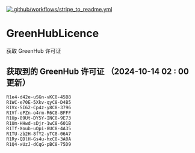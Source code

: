 [![.github/workflows/stripe_to_readme.yml](https://github.com/zjx-kimi/GreenHubLicence/actions/workflows/stripe_to_readme.yml/badge.svg)](https://github.com/zjx-kimi/GreenHubLicence/actions/workflows/stripe_to_readme.yml)
# GreenHubLicence
获取 GreenHub 许可证
## 获取到的 GreenHub 许可证 （2024-10-14 02 : 00 更新）
```
R1e4-d42e-uSGn-vKC8-45B8
R1WC-e70E-5Xkv-qyC8-D4B5
R1Vx-SI62-Cp4z-y8C8-3796
R1Vf-oPZn-o4rm-R6C8-BFFF
R1Up-89Ut-DY5Y-INC8-9E73
R1Um-HHwd-sDjr-1wC8-601B
R1Tf-Xoub-uOpi-8UC8-4A35
R1TU-zb2H-8fY2-yTC8-06A7
R1Ry-QDlH-Gs4u-hxC8-3A0A
R1Q4-xUzJ-dCqG-pBC8-75D9
```
